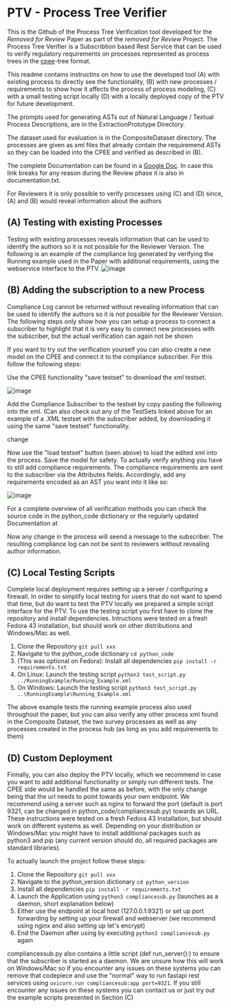 # PTV - Process Tree Verifier
This is the Github of the Process Tree Verification tool developed for the *Removed for Review* Paper as part of the *removed for Review* Project. The Process Tree Verifier is a Subscribtion based Rest Service that can be used to verify regulatory requirements on processes represented as process trees in the [cpee](https://www.cpee.org)-tree format.

This readme contains instructins on how to use the developed tool (A) with existing process to directly see the functionality, (B) with new processes / requirements to show how it affects the process of process modeling, (C) with a small testing script locally (D) with a locally deployed copy of the PTV for future development.

The prompts used for generating ASTs out of Natural Language / Textual Process Descriptions, are in the ExtractionPrototype Directory.

The dataset used for evaluation is in the CompositeDataset directory. The processes are given as xml files that already contain the requiremend ASTs so they can be loaded into the CPEE and verified as described in (B).

The complete Documentation can be found in a [Google Doc](https://docs.google.com/document/d/1zmmlLmjx7WXjEr13STYjuhUX3BA8nUhPKcK7uclMJtI/edit?usp=sharing).
In case this link breaks for any reason during the Review phase it is also in documentation.txt.

For Reviewers it is only possible to verify processes using (C) and (D) since, (A) and (B) would reveal information about the authors
## (A) Testing with existing Processes

Testing with existing processes reveals information that can be used to identify the authors so it is not possible for the Reviewer Version.
The following is an example of the compliance log generated by verifying the Running example used in the Paper with additional requirements,
using the webservice interface to the PTV.
![image](https://github.com/user-attachments/assets/56bb9ad8-c078-4ce4-981e-8a717022773b)


## (B) Adding the subscription to a new Process

Compliance Log cannot be returned without revealing information that can be used to identify the authors so it is not possible for the Reviewer Version.
The following steps only show how you can setup a process to connect a subscriber to highlight that it is very easy to connect new processes with the subscriber, but the actual verification can again not be shown

If you want to try out the verification yourself you can also create a new model on the CPEE and connect it to the compliance subscriber. For this follow the following steps:

Use the CPEE functionality "save testset" to download the xml testset.

![image](https://github.com/user-attachments/assets/b6695050-f6a7-498c-a839-a46f269ee178)

Add the Compliance Subscriber to the testset by copy pasting the following into the xml. (Can also check out any of the TestSets linked above for an example of a .XML testset with the subscriber added, by downloading it using the same "save testset" functionality.

<subscriptions>
<subscription id="_compliance" url="https://>double blind</compliance/Subscriber">
<topic id="description">
<event>change</event>
</topic>
</subscription>
</subscriptions>


Now use the "load testset" button (seen above) to load the edited xml into the process. Save the model for safety.
To actually verify anything you have to still add compliance requirements. 
The compliance requirements are sent to the subscriber via the Attributes fields.
Accordingly, add any requirements encoded as an AST you want into it like so:

![image](https://github.com/user-attachments/assets/f1901d4b-7f8c-4973-8905-df37c445a63c)

For a complete overview of all verification methods you can check the source code in the python\_code dictionary or the regularly updated Documentation at 

Now any change in the process will seend a message to the subscriber. The resulting compliance log can not be sent to reviewers without revealing author information. 

## (C) Local Testing Scripts
Complete local deployment requires setting up a server / configuring a firewall. In order to simplify local testing for users that do not want to spend that time, but do want to test the PTV locally we prepared a simple script interface for the PTV. To use the testing script you first have to clone the repository and install dependencies. Intructions were tested on a fresh Fedora 43 installation, but should work on other distributions and Windows/Mac as well.

1. Clone the Repository `git pull xxx`
2. Navigate to the python\_code dictionary `cd python_code`
3. (This was optional on Fedora): Install all dependencies `pip install -r requirements.txt`
4. On Linux: Launch the testing script `python3 test_script.py ../RunningExample/Running_Example.xml`
5. On Windows: Launch the testing script `python3 test_script.py ..\RunningExample\Running_Example.xml`

The above example tests the running example process also used throughout the paper, but you can also verify any other process xml found in the Composite Dataset, the two survey processes as well as any processes created in the process hub (as long as you add requirements to them)


## (D) Custom Deployment
Finnally, you can also deploy the PTV locally, which we recommend in case you want to add additional functionality or simply run different tests.
The CPEE side would be handled the same as before, with the only change being that the url needs to point towards your own endpoint. We recommend using a server such as nginx to forward the port (default is port 9321, can be changed in python_code/compliancesub.py) towards an URL. These instructions were tested on a fresh Fedora 43 Installation, but should work on different systems as well. Depending on your distribution or Windows/Mac you might have to install additional packages such as python3 and pip (any current version should do, all required packages are standard libraries).

To actually launch the project follow these steps:

1. Clone the Repository `git pull xxx`
2. Navigate to the python\_version dictionary `cd python_version`
3. Install all dependencies `pip install -r requirements.txt`
4. Launch the Application using `python3 compliancesub.py` (launches as a daemon, short explanation below)
5. Either use the endpoint at local host (127.0.0.1:9321) or set up port forwarding by setting up your firewall and webserver (we recommend using nginx and also setting up let's encrypt)
6. End the Daemon after using by executing `python3 compliancesub.py` again

compliancessub.py also contains a little script (def run_server():) to ensure that the subscriber is started as a daemon. We are unsure how this will work on Windows/Mac so if you encounter any issues on these systems you can remove that codepiece and use the "normal" way to run fastapi rest services using `uvicorn.run compliancesub:app port=9321`. If you still encounter any issues on these systems you can contact us or just try out the example scripts presented in Section (C)

   


